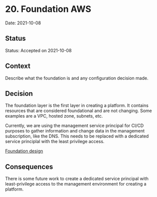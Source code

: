 # 20. Foundation AWS

Date: 2021-10-08

## Status

Status: Accepted on 2021-10-08

## Context

Describe what the foundation is and any configuration decision made.

## Decision

The foundation layer is the first layer in creating a platform. It contains resources that are considered foundational and are not changing. Some examples are a VPC, hosted zone, subnets, etc.

Currently, we are using the management service principal for CI/CD purposes to gather information and change data in the management subscription, like the DNS. This needs to be replaced with a dedicated service principlal with the least privilege access.

[Foundation design](../images/foundation-aws-0021.drawio.png)

## Consequences

There is some future work to create a dedicated service principal with least-privilege access to the management environment for creating a platform.
